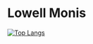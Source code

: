 # Lowell Monis

[![Top Langs](https://github-readme-stats.vercel.app/api/top-langs/?username=lowell-monis)](https://github.com/anuraghazra/github-readme-stats)
<!---
lowell-monis/lowell-monis is a ✨ special ✨ repository because its `README.md` (this file) appears on your GitHub profile.
You can click the Preview link to take a look at your changes.
--->
